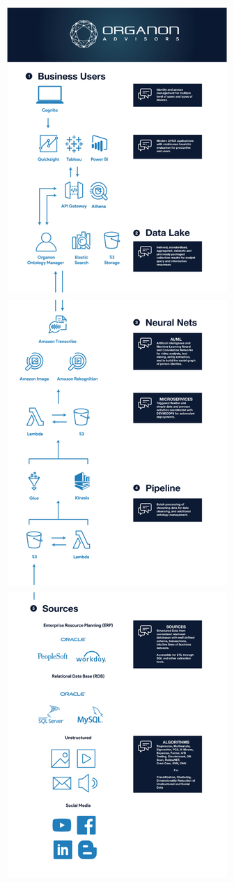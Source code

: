 ![alt text](https://github.com/organongitmanager/PC-DEVSECOPS/blob/master/ApproachMD_Infographic%201.jpg "User AAA & UI/UX")

![alt text](https://github.com/organongitmanager/PC-DEVSECOPS/blob/master/ApproachMD_Infographic%202.jpg "Data and AI/ML Infrastructure")

![alt text](https://github.com/organongitmanager/PC-DEVSECOPS/blob/master/ApproachMD_Infographic%203.jpg "Data Sources & Processing")
